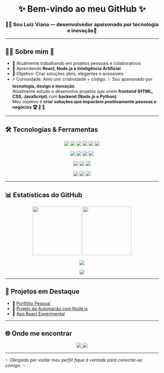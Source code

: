 <h1 align="center">✨ Bem-vindo ao meu GitHub ✨</h1>
<h3 align="center"> 🙋‍♂️ Sou Luiz Viana — desenvolvedor apaixonado por tecnologia e inovação🚀</h3>

---

## 👨‍💻 Sobre mim 🎯
- 🔭 Atualmente trabalhando em projetos pessoais e colaborativos  
- 🌱 Aprendendo **React, Node.js e Inteligência Artificial**  
- 🎯 Objetivo: Criar soluções úteis, elegantes e acessíveis  
- ⚡ Curiosidade: Amo unir criatividade + código.
✨ Sou apaixonado por **tecnologia, design e inovação**.  
Atualmente estudo e desenvolvo projetos que unem **frontend (HTML, CSS, JavaScript)** com **backend (Node.js e Python)**.  
Meu objetivo é **criar soluções que impactem positivamente pessoas e negócios 🏆 🥇 🎯**.  



---

## 🛠️ Tecnologias & Ferramentas
<p align="center">
  <img src="https://img.shields.io/badge/JavaScript-000?style=for-the-badge&logo=javascript&logoColor=F7DF1E" />
  <img src="https://img.shields.io/badge/Node.js-000?style=for-the-badge&logo=node.js&logoColor=339933" />
  <img src="https://img.shields.io/badge/React-000?style=for-the-badge&logo=react&logoColor=61DAFB" />
  <img src="https://img.shields.io/badge/Python-000?style=for-the-badge&logo=python&logoColor=FFD43B" />
  <img src="https://img.shields.io/badge/Git-000?style=for-the-badge&logo=git&logoColor=F05032" />
  <img src="https://img.shields.io/badge/VS_Code-000?style=for-the-badge&logo=visual-studio-code&logoColor=007ACC" />
 <p align="center">
  <!-- Frontend -->
  <img src="https://img.shields.io/badge/HTML5-E34F26?style=for-the-badge&logo=html5&logoColor=fff" />
  <img src="https://img.shields.io/badge/CSS3-1572B6?style=for-the-badge&logo=css3&logoColor=fff" />
  <img src="https://img.shields.io/badge/JavaScript-F7DF1E?style=for-the-badge&logo=javascript&logoColor=000" />
  <img src="https://img.shields.io/badge/React-61DAFB?style=for-the-badge&logo=react&logoColor=000" />
</p>
<p align="center">
  <!-- Backend -->
  <img src="https://img.shields.io/badge/Node.js-339933?style=for-the-badge&logo=node.js&logoColor=fff" />
  <img src="https://img.shields.io/badge/Python-3776AB?style=for-the-badge&logo=python&logoColor=FFD43B" />
  <img src="https://img.shields.io/badge/Express-000000?style=for-the-badge&logo=express&logoColor=fff" />
</p>
  <p align="center">
  <!-- Ferramentas -->
  <img src="https://img.shields.io/badge/Git-F05032?style=for-the-badge&logo=git&logoColor=fff" />
  <img src="https://img.shields.io/badge/GitHub-181717?style=for-the-badge&logo=github&logoColor=fff" />
  <img src="https://img.shields.io/badge/VSCode-007ACC?style=for-the-badge&logo=visual-studio-code&logoColor=fff" />
</p>
  
</p>

---

## 📊  Estatísticas do GitHub
<p align="center">
  <img height="160" src="https://github-readme-stats.vercel.app/api?username=LuizViana&show_icons=true&theme=tokyonight&hide_border=true&bg_color=000000&title_color=FFD700&icon_color=FFD700" />
  <img height="160" src="https://github-readme-stats.vercel.app/api/top-langs/?username=LuizViana&layout=compact&theme=tokyonight&hide_border=true&bg_color=000000&title_color=FFD700" />
  <p align="center">
  <img src="https://skillicons.dev/icons?i=html,css,javascript,react,nodejs,python,git,github,vscode" />
</p>
  <p align="center">
  <img src="https://github-readme-streak-stats.herokuapp.com/?user=LuizViana&theme=radical&background=0D1117&ring=FFD700&fire=FFD700&currStreakLabel=FFD700&hide_border=true" />
</p>
</p>

---

## 📂 Projetos em Destaque
- 🔗 [Portfólio Pessoal](#)  
- 🔗 [Projeto de Automação com Node.js](#)  
- 🔗 [App React Experimental](#)  

---

## 🌐 Onde me encontrar
<p align="center">
  <a href="https://www.linkedin.com/in/seulink">
    <img src="https://img.shields.io/badge/LinkedIn-000?style=for-the-badge&logo=linkedin&logoColor=0A66C2" />
  </a>
  <a href="https://github.com/LuizViana">
    <img src="https://img.shields.io/badge/GitHub-000?style=for-the-badge&logo=github&logoColor=white" />
  </a>
          
</p>

---

✨ *Obrigado por visitar meu perfil!  fique à vontade para conectar-se comigo.* ✨
